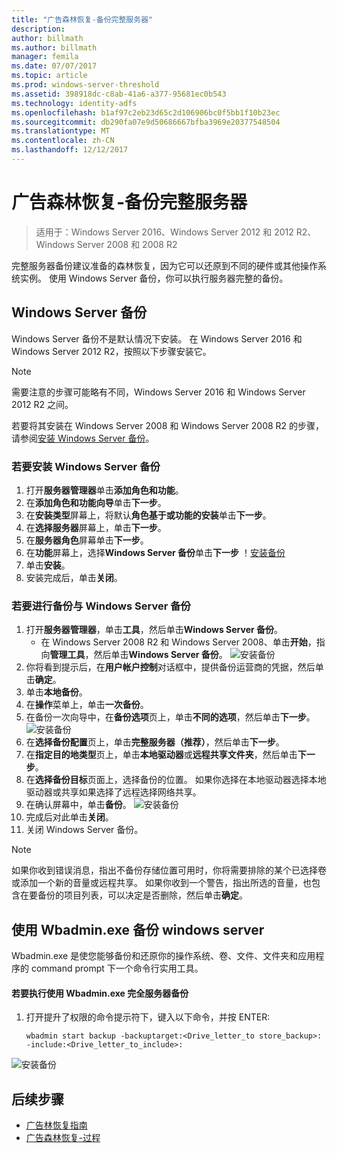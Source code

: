 ```yaml
---
title: "广告森林恢复-备份完整服务器"
description: 
author: billmath
ms.author: billmath
manager: femila
ms.date: 07/07/2017
ms.topic: article
ms.prod: windows-server-threshold
ms.assetid: 398918dc-c8ab-41a6-a377-95681ec0b543
ms.technology: identity-adfs
ms.openlocfilehash: b1af97c2eb23d65c2d106906bc0f5bb1f10b23ec
ms.sourcegitcommit: db290fa07e9d50686667bfba3969e20377548504
ms.translationtype: MT
ms.contentlocale: zh-CN
ms.lasthandoff: 12/12/2017
---
```

# <a name="ad-forest-recovery---backing-up-a-full-server"></a>广告森林恢复-备份完整服务器  

>适用于：Windows Server 2016、Windows Server 2012 和 2012 R2、Windows Server 2008 和 2008 R2

完整服务器备份建议准备的森林恢复，因为它可以还原到不同的硬件或其他操作系统实例。  使用 Windows Server 备份，你可以执行服务器完整的备份。 

## <a name="windows-server-backup"></a>Windows Server 备份
Windows Server 备份不是默认情况下安装。 在 Windows Server 2016 和 Windows Server 2012 R2，按照以下步骤安装它。

>[!NOTE]
>需要注意的步骤可能略有不同，Windows Server 2016 和 Windows Server 2012 R2 之间。

若要将其安装在 Windows Server 2008 和 Windows Server 2008 R2 的步骤，请参阅[安装 Windows Server 备份](https://technet.microsoft.com/library/cc771232.aspx)。  

### <a name="to-install-windows-server-backup"></a>若要安装 Windows Server 备份
1. 打开**服务器管理器**单击**添加角色和功能**。
2. 在**添加角色和功能向导**单击**下一步**。
3. 在**安装类型**屏幕上，将默认**角色基于或功能的安装**单击**下一步**。
4. 在**选择服务器**屏幕上，单击**下一步**。
5. 在**服务器角色**屏幕单击**下一步**。
6. 在**功能**屏幕上，选择**Windows Server 备份**单击**下一步**<ph x="4">
！[</ph>安装备份](media/AD-Forest-Recovery-Backing-up-a-Full-Server/fullbackup2.png)
7. 单击**安装**。
8. 安装完成后，单击**关闭**。


### <a name="to-perform-a-backup-with-windows-server-backup"></a>若要进行备份与 Windows Server 备份

1. 打开**服务器管理器**，单击**工具**，然后单击**Windows Server 备份**。
    - 在 Windows Server 2008 R2 和 Windows Server 2008、单击**开始**，指向**管理工具**，然后单击**Windows Server 备份**。 
![安装备份](media/AD-Forest-Recovery-Backing-up-a-Full-Server/fullbackup1.png) 
2. 你将看到提示后，在**用户帐户控制**对话框中，提供备份运营商的凭据，然后单击**确定**。
3. 单击**本地备份**。
4. 在**操作**菜单上，单击**一次备份**。
5. 在备份一次向导中，在**备份选项**页上，单击**不同的选项**，然后单击**下一步**。
![安装备份](media/AD-Forest-Recovery-Backing-up-a-Full-Server/fullbackup3.png)
6. 在**选择备份配置**页上，单击**完整服务器（推荐）**，然后单击**下一步**。
7. 在**指定目的地类型**页上，单击**本地驱动器**或**远程共享文件夹**，然后单击**下一步**。
8. 在**选择备份目标**页面上，选择备份的位置。  如果你选择在本地驱动器选择本地驱动器或共享如果选择了远程选择网络共享。
9. 在确认屏幕中，单击**备份**。
![安装备份](media/AD-Forest-Recovery-Backing-up-a-Full-Server/fullbackup4.png)
10. 完成后对此单击**关闭**。
11. 关闭 Windows Server 备份。

>[!NOTE]
>如果你收到错误消息，指出不备份存储位置可用时，你将需要排除的某个已选择卷或添加一个新的音量或远程共享。
>如果你收到一个警告，指出所选的音量，也包含在要备份的项目列表，可以决定是否删除，然后单击**确定**。

## <a name="using-wbadminexe-to-backup-a-windows-server"></a>使用 Wbadmin.exe 备份 windows server
Wbadmin.exe 是使您能够备份和还原你的操作系统、卷、文件、文件夹和应用程序的 command prompt 下一个命令行实用工具。

#### <a name="to-perform-a-full-server-backup-using-wbadminexe"></a>若要执行使用 Wbadmin.exe 完全服务器备份  
  
1.  打开提升了权限的命令提示符下，键入以下命令，并按 ENTER:  

        wbadmin start backup -backuptarget:<Drive_letter_to store_backup>: -include:<Drive_letter_to_include>:

![安装备份](media/AD-Forest-Recovery-Backing-up-a-Full-Server/fullbackup5.png)
## <a name="next-steps"></a>后续步骤

- [广告林恢复指南](AD-Forest-Recovery-Guide.md)
- [广告森林恢复-过程](AD-Forest-Recovery-Procedures.md)
